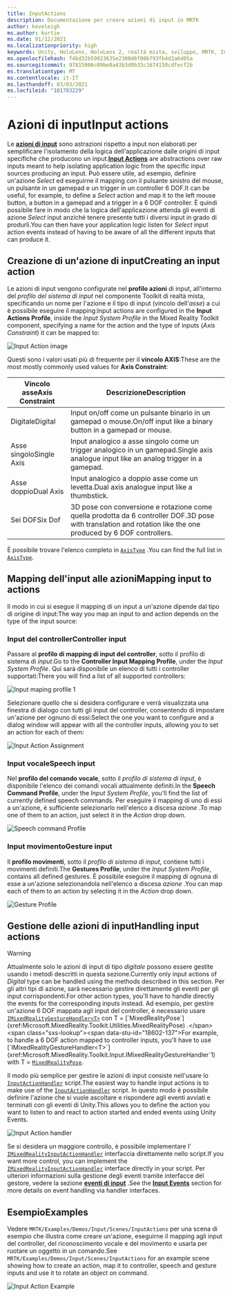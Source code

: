 ```yaml
---
title: InputActions
description: Documentazione per creare azioni di input in MRTK
author: keveleigh
ms.author: kurtie
ms.date: 01/12/2021
ms.localizationpriority: high
keywords: Unity, HoloLens, HoloLens 2, realtà mista, sviluppo, MRTK, InputActions,
ms.openlocfilehash: f4bd32b59923635e2300d6f00b793fb4d2a6d05a
ms.sourcegitcommit: 97815006c09be0a43b3d9b33c1674150cdfecf2b
ms.translationtype: MT
ms.contentlocale: it-IT
ms.lasthandoff: 03/03/2021
ms.locfileid: "101783229"
---
```

# <a name="input-actions"></a><span data-ttu-id="18602-104">Azioni di input</span><span class="sxs-lookup"><span data-stu-id="18602-104">Input actions</span></span>

<span data-ttu-id="18602-105">Le [**azioni di input**](InputActions.md) sono astrazioni rispetto a input non elaborati per semplificare l'isolamento della logica dell'applicazione dalle origini di input specifiche che producono un input.</span><span class="sxs-lookup"><span data-stu-id="18602-105">[**Input Actions**](InputActions.md) are abstractions over raw inputs meant to help isolating application logic from the specific input sources producing an input.</span></span> <span data-ttu-id="18602-106">Può essere utile, ad esempio, definire un'azione *Select* ed eseguirne il mapping con il pulsante sinistro del mouse, un pulsante in un gamepad e un trigger in un controller 6 DOF.</span><span class="sxs-lookup"><span data-stu-id="18602-106">It can be useful, for example, to define a *Select* action and map it to the left mouse button, a button in a gamepad and a trigger in a 6 DOF controller.</span></span> <span data-ttu-id="18602-107">È quindi possibile fare in modo che la logica dell'applicazione attenda gli eventi di azione *Select* input anziché tenere presente tutti i diversi input in grado di produrli.</span><span class="sxs-lookup"><span data-stu-id="18602-107">You can then have your application logic listen for *Select* input action events instead of having to be aware of all the different inputs that can produce it.</span></span>

## <a name="creating-an-input-action"></a><span data-ttu-id="18602-108">Creazione di un'azione di input</span><span class="sxs-lookup"><span data-stu-id="18602-108">Creating an input action</span></span>

<span data-ttu-id="18602-109">Le azioni di input vengono configurate nel **profilo azioni** di input, all'interno del *profilo del sistema di input* nel componente Toolkit di realtà mista, specificando un nome per l'azione e il tipo di input (vincolo dell'*asse*) a cui è possibile eseguire il mapping:</span><span class="sxs-lookup"><span data-stu-id="18602-109">Input actions are configured in the **Input Actions Profile**, inside the *Input System Profile* in the Mixed Reality Toolkit component, specifying a name for the action and the type of inputs (*Axis Constraint*) it can be mapped to:</span></span>

<img src="../Images/Input/InputActions.png" style="max-width:100%;" alt="Input Action image">

<span data-ttu-id="18602-110">Questi sono i valori usati più di frequente per il **vincolo AXIS**:</span><span class="sxs-lookup"><span data-stu-id="18602-110">These are the most mostly commonly used values for **Axis Constraint**:</span></span>

<span data-ttu-id="18602-111">Vincolo asse</span><span class="sxs-lookup"><span data-stu-id="18602-111">Axis Constraint</span></span> | <span data-ttu-id="18602-112">Descrizione</span><span class="sxs-lookup"><span data-stu-id="18602-112">Description</span></span>
--- | ---
<span data-ttu-id="18602-113">Digitale</span><span class="sxs-lookup"><span data-stu-id="18602-113">Digital</span></span> | <span data-ttu-id="18602-114">Input on/off come un pulsante binario in un gamepad o mouse.</span><span class="sxs-lookup"><span data-stu-id="18602-114">On/off input like a binary button in a gamepad or mouse.</span></span>
<span data-ttu-id="18602-115">Asse singolo</span><span class="sxs-lookup"><span data-stu-id="18602-115">Single Axis</span></span> | <span data-ttu-id="18602-116">Input analogico a asse singolo come un trigger analogico in un gamepad.</span><span class="sxs-lookup"><span data-stu-id="18602-116">Single axis analogue input like an analog trigger in a gamepad.</span></span>
<span data-ttu-id="18602-117">Asse doppio</span><span class="sxs-lookup"><span data-stu-id="18602-117">Dual Axis</span></span> | <span data-ttu-id="18602-118">Input analogico a doppio asse come un levetta.</span><span class="sxs-lookup"><span data-stu-id="18602-118">Dual axis analogue input like a thumbstick.</span></span>
<span data-ttu-id="18602-119">Sei DOF</span><span class="sxs-lookup"><span data-stu-id="18602-119">Six Dof</span></span> | <span data-ttu-id="18602-120">3D pose con conversione e rotazione come quella prodotta da 6 controller DOF.</span><span class="sxs-lookup"><span data-stu-id="18602-120">3D pose with translation and rotation like the one produced by 6 DOF controllers.</span></span>

<span data-ttu-id="18602-121">È possibile trovare l'elenco completo in [`AxisType`](xref:Microsoft.MixedReality.Toolkit.Utilities.AxisType) .</span><span class="sxs-lookup"><span data-stu-id="18602-121">You can find the full list in [`AxisType`](xref:Microsoft.MixedReality.Toolkit.Utilities.AxisType).</span></span>

## <a name="mapping-input-to-actions"></a><span data-ttu-id="18602-122">Mapping dell'input alle azioni</span><span class="sxs-lookup"><span data-stu-id="18602-122">Mapping input to actions</span></span>

<span data-ttu-id="18602-123">Il modo in cui si esegue il mapping di un input a un'azione dipende dal tipo di origine di input:</span><span class="sxs-lookup"><span data-stu-id="18602-123">The way you map an input to and action depends on the type of the input source:</span></span>

### <a name="controller-input"></a><span data-ttu-id="18602-124">Input del controller</span><span class="sxs-lookup"><span data-stu-id="18602-124">Controller input</span></span>

<span data-ttu-id="18602-125">Passare al **profilo di mapping di input del controller**, sotto il profilo di sistema di *input*.</span><span class="sxs-lookup"><span data-stu-id="18602-125">Go to the **Controller Input Mapping Profile**, under the *Input System Profile*.</span></span> <span data-ttu-id="18602-126">Qui sarà disponibile un elenco di tutti i controller supportati:</span><span class="sxs-lookup"><span data-stu-id="18602-126">There you will find a list of all supported controllers:</span></span>

<img src="../Images/Input/ControllerInputMappingProfile.PNG" style="max-width:100%;" alt="Input maping profile 1">

<span data-ttu-id="18602-127">Selezionare quello che si desidera configurare e verrà visualizzata una finestra di dialogo con tutti gli input del controller, consentendo di impostare un'azione per ognuno di essi:</span><span class="sxs-lookup"><span data-stu-id="18602-127">Select the one you want to configure and a dialog window will appear with all the controller inputs, allowing you to set an action for each of them:</span></span>

<img src="../Images/Input/InputActionAssignment.PNG" style="max-width:100%;" alt="Input Action Assignment">

### <a name="speech-input"></a><span data-ttu-id="18602-128">Input vocale</span><span class="sxs-lookup"><span data-stu-id="18602-128">Speech input</span></span>

<span data-ttu-id="18602-129">Nel **profilo del comando vocale**, sotto il *profilo di sistema di input*, è disponibile l'elenco dei comandi vocali attualmente definiti.</span><span class="sxs-lookup"><span data-stu-id="18602-129">In the **Speech Command Profile**, under the *Input System Profile*, you'll find the list of currently defined speech commands.</span></span> <span data-ttu-id="18602-130">Per eseguire il mapping di uno di essi a un'azione, è sufficiente selezionarlo nell'elenco a discesa *azione* .</span><span class="sxs-lookup"><span data-stu-id="18602-130">To map one of them to an action, just select it in the *Action* drop down.</span></span>

<img src="../Images/Input/SpeechCommandsProfile.png" style="max-width:100%;" alt="Speech command Profile">

### <a name="gesture-input"></a><span data-ttu-id="18602-131">Input movimento</span><span class="sxs-lookup"><span data-stu-id="18602-131">Gesture input</span></span>

<span data-ttu-id="18602-132">Il **profilo movimenti**, sotto il *profilo di sistema di input*, contiene tutti i movimenti definiti.</span><span class="sxs-lookup"><span data-stu-id="18602-132">The **Gestures Profile**, under the *Input System Profile*, contains all defined gestures.</span></span> <span data-ttu-id="18602-133">È possibile eseguire il mapping di ognuna di esse a un'azione selezionandola nell'elenco a discesa *azione* .</span><span class="sxs-lookup"><span data-stu-id="18602-133">You can map each of them to an action by selecting it in the *Action* drop down.</span></span>

<img src="../Images/Input/GestureProfile.png" style="max-width:100%;" alt="Gesture Profile">

## <a name="handling-input-actions"></a><span data-ttu-id="18602-134">Gestione delle azioni di input</span><span class="sxs-lookup"><span data-stu-id="18602-134">Handling input actions</span></span>

> [!WARNING]
> <span data-ttu-id="18602-135">Attualmente solo le azioni di input di tipo *digitale* possono essere gestite usando i metodi descritti in questa sezione.</span><span class="sxs-lookup"><span data-stu-id="18602-135">Currently only input actions of *Digital* type can be handled using the methods described in this section.</span></span> <span data-ttu-id="18602-136">Per gli altri tipi di azione, sarà necessario gestire direttamente gli eventi per gli input corrispondenti.</span><span class="sxs-lookup"><span data-stu-id="18602-136">For other action types, you'll have to handle directly the events for the corresponding inputs instead.</span></span> <span data-ttu-id="18602-137">Ad esempio, per gestire un'azione 6 DOF mappata agli input del controller, è necessario usare [`IMixedRealityGestureHandler<T>`](xref:Microsoft.MixedReality.Toolkit.Input.IMixedRealityGestureHandler`1) con T = [`MixedRealityPose`](xref:Microsoft.MixedReality.Toolkit.Utilities.MixedRealityPose) .</span><span class="sxs-lookup"><span data-stu-id="18602-137">For example, to handle a 6 DOF action mapped to controller inputs, you'll have to use [`IMixedRealityGestureHandler<T>`](xref:Microsoft.MixedReality.Toolkit.Input.IMixedRealityGestureHandler`1) with T = [`MixedRealityPose`](xref:Microsoft.MixedReality.Toolkit.Utilities.MixedRealityPose).</span></span>

<span data-ttu-id="18602-138">Il modo più semplice per gestire le azioni di input consiste nell'usare lo [`InputActionHandler`](xref:Microsoft.MixedReality.Toolkit.Input.InputActionHandler) script.</span><span class="sxs-lookup"><span data-stu-id="18602-138">The easiest way to handle input actions is to make use of the [`InputActionHandler`](xref:Microsoft.MixedReality.Toolkit.Input.InputActionHandler) script.</span></span> <span data-ttu-id="18602-139">In questo modo è possibile definire l'azione che si vuole ascoltare e rispondere agli eventi avviati e terminati con gli eventi di Unity.</span><span class="sxs-lookup"><span data-stu-id="18602-139">This allows you to define the action you want to listen to and react to action started and ended events using Unity Events.</span></span>

<img src="../Images/Input/InputActionHandler.PNG" style="max-width:100%;" alt="Input Action handler">

<span data-ttu-id="18602-140">Se si desidera un maggiore controllo, è possibile implementare l' [`IMixedRealityInputActionHandler`](xref:Microsoft.MixedReality.Toolkit.Input.IMixedRealityInputActionHandler) interfaccia direttamente nello script.</span><span class="sxs-lookup"><span data-stu-id="18602-140">If you want more control, you can implement the [`IMixedRealityInputActionHandler`](xref:Microsoft.MixedReality.Toolkit.Input.IMixedRealityInputActionHandler) interface directly in your script.</span></span> <span data-ttu-id="18602-141">Per ulteriori informazioni sulla gestione degli eventi tramite interfacce del gestore, vedere la sezione [**eventi di input**](InputEvents.md) .</span><span class="sxs-lookup"><span data-stu-id="18602-141">See the [**Input Events**](InputEvents.md) section for more details on event handling via handler interfaces.</span></span>

## <a name="examples"></a><span data-ttu-id="18602-142">Esempio</span><span class="sxs-lookup"><span data-stu-id="18602-142">Examples</span></span>

<span data-ttu-id="18602-143">Vedere `MRTK/Examples/Demos/Input/Scenes/InputActions` per una scena di esempio che illustra come creare un'azione, eseguirne il mapping agli input del controller, del riconoscimento vocale e del movimento e usarla per ruotare un oggetto in un comando.</span><span class="sxs-lookup"><span data-stu-id="18602-143">See `MRTK/Examples/Demos/Input/Scenes/InputActions` for an example scene showing how to create an action, map it to controller, speech and gesture inputs and use it to rotate an object on command.</span></span>

<img src="../Images/Input/InputActionsExample.PNG" style="max-width:100%;" alt="Input Action Example">

